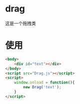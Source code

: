 # drag
这是一个拖拽类
# 使用
```html
<body>
	<div id="text"></div>
</body>
<script src="Drag.js"></script>
<script>
	window.onload = function(){
		new Drag('text');
	}
</script>
```
